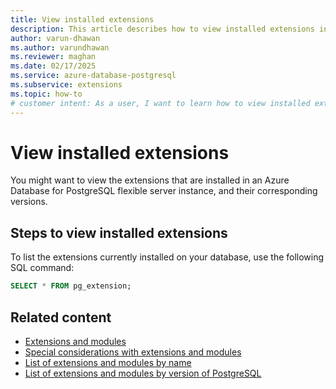 ```yaml
---
title: View installed extensions
description: This article describes how to view installed extensions in an Azure Database for PostgreSQL flexible server instance.
author: varun-dhawan
ms.author: varundhawan
ms.reviewer: maghan
ms.date: 02/17/2025
ms.service: azure-database-postgresql
ms.subservice: extensions
ms.topic: how-to
# customer intent: As a user, I want to learn how to view installed extensions in an Azure Database for PostgreSQL flexible server instance.
---
```


# View installed extensions


You might want to view the extensions that are installed in an Azure Database for PostgreSQL flexible server instance, and their corresponding versions.

## Steps to view installed extensions

To list the extensions currently installed on your database, use the following SQL command:

```sql
SELECT * FROM pg_extension;
```

## Related content

- [Extensions and modules](concepts-extensions.md)
- [Special considerations with extensions and modules](concepts-extensions-considerations.md)
- [List of extensions and modules by name](concepts-extensions-versions.md)
- [List of extensions and modules by version of PostgreSQL](concepts-extensions-by-engine.md)
